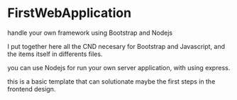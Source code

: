 # FirstWebApplication
handle your own framework using Bootstrap and Nodejs

I put together here all the CND necesary for Bootstrap and Javascript, and the items itself in differents files.

you can use Nodejs for run your own server application, with using express.

this is a basic template that can solutionate maybe the first steps in the frontend design.
